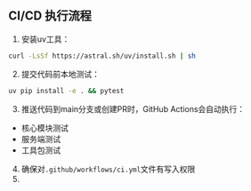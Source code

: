 ## CI/CD 执行流程

1. 安装uv工具：
```bash
curl -LsSf https://astral.sh/uv/install.sh | sh
```

2. 提交代码前本地测试：
```bash
uv pip install -e . && pytest
```

3. 推送代码到main分支或创建PR时，GitHub Actions会自动执行：
- 核心模块测试
- 服务端测试
- 工具包测试

4. 确保对`.github/workflows/ci.yml`文件有写入权限
5.
